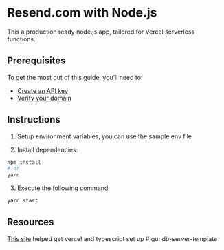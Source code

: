 # Resend.com with Node.js

This a production ready node.js app, tailored for Vercel serverless functions.

## Prerequisites

To get the most out of this guide, you’ll need to:

* [Create an API key](https://resend.com/api-keys)
* [Verify your domain](https://resend.com/domains)

## Instructions

1. Setup environment variables, you can use the sample.env file

2. Install dependencies:

  ```sh
npm install
# or
yarn
  ```

3. Execute the following command:

  ```sh
yarn start
  ```

## Resources

[This site](https://dev.to/tirthpatel/deploy-node-ts-express-typescript-on-vercel-284h) helped get vercel and typescript set up # gundb-server-template
